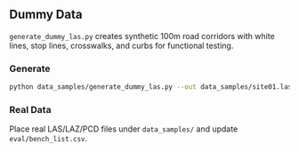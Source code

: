 ## Dummy Data

`generate_dummy_las.py` creates synthetic 100m road corridors with white lines, stop lines, crosswalks, and curbs for functional testing.

### Generate

```bash
python data_samples/generate_dummy_las.py --out data_samples/site01.las --epsg 6677
```

### Real Data

Place real LAS/LAZ/PCD files under `data_samples/` and update `eval/bench_list.csv`.
